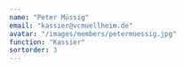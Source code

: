 ```yaml
---
name: "Peter Müssig"
email: "kassier@vcmuellheim.de"
avatar: "/images/members/petermuessig.jpg"
function: "Kassier"
sortorder: 3
---
```

